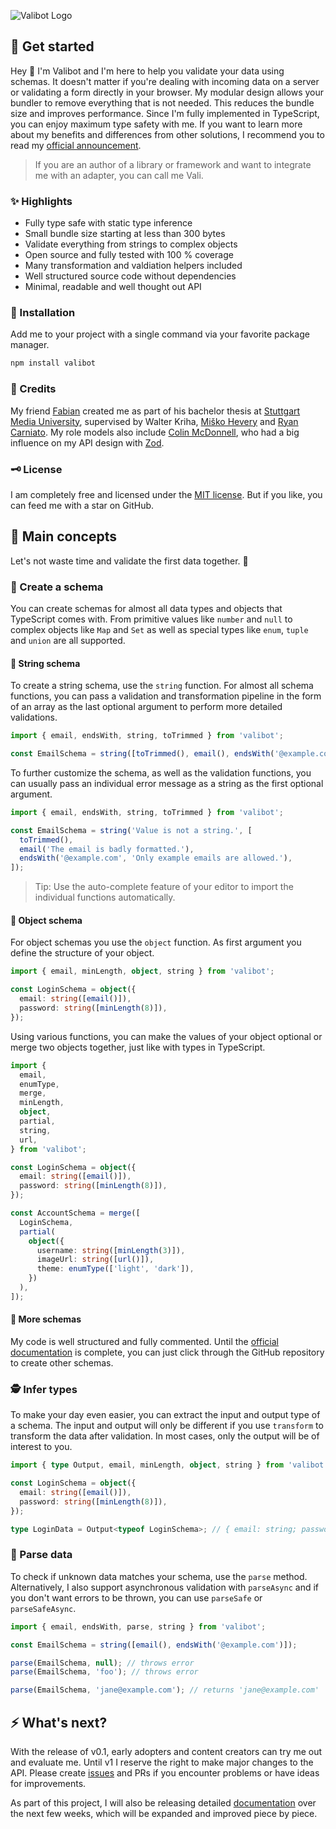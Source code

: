 ![Valibot Logo](https://github.com/fabian-hiller/valibot/blob/main/valibot.jpg?raw=true)

## 🏃 Get started

Hey 👋 I'm Valibot and I'm here to help you validate your data using schemas. It doesn't matter if you're dealing with incoming data on a server or validating a form directly in your browser. My modular design allows your bundler to remove everything that is not needed. This reduces the bundle size and improves performance. Since I'm fully implemented in TypeScript, you can enjoy maximum type safety with me. If you want to learn more about my benefits and differences from other solutions, I recommend you to read my [official announcement](https://www.builder.io/blog/introducing-valibot).

> If you are an author of a library or framework and want to integrate me with an adapter, you can call me Vali.

### ✨ Highlights

- Fully type safe with static type inference
- Small bundle size starting at less than 300 bytes
- Validate everything from strings to complex objects
- Open source and fully tested with 100 % coverage
- Many transformation and valdiation helpers included
- Well structured source code without dependencies
- Minimal, readable and well thought out API

### 🔩 Installation

Add me to your project with a single command via your favorite package manager.

```bash
npm install valibot
```

### 🙌 Credits

My friend [Fabian](https://github.com/fabian-hiller) created me as part of his bachelor thesis at [Stuttgart Media University](https://www.hdm-stuttgart.de/en/), supervised by Walter Kriha, [Miško Hevery](https://github.com/mhevery) and [Ryan Carniato](https://github.com/ryansolid). My role models also include [Colin McDonnell](https://github.com/colinhacks), who had a big influence on my API design with [Zod](https://github.com/colinhacks/zod).

### 🗝 License

I am completely free and licensed under the [MIT license](https://github.com/fabian-hiller/valibot/blob/main/LICENSE.md). But if you like, you can feed me with a star on GitHub.

## 🧱 Main concepts

Let's not waste time and validate the first data together. 🤖

### 🎨 Create a schema

You can create schemas for almost all data types and objects that TypeScript comes with. From primitive values like `number` and `null` to complex objects like `Map` and `Set` as well as special types like `enum`, `tuple` and `union` are all supported.

#### 📄 String schema

To create a string schema, use the `string` function. For almost all schema functions, you can pass a validation and transformation pipeline in the form of an array as the last optional argument to perform more detailed validations.

```ts
import { email, endsWith, string, toTrimmed } from 'valibot';

const EmailSchema = string([toTrimmed(), email(), endsWith('@example.com')]);
```

To further customize the schema, as well as the validation functions, you can usually pass an individual error message as a string as the first optional argument.

```ts
import { email, endsWith, string, toTrimmed } from 'valibot';

const EmailSchema = string('Value is not a string.', [
  toTrimmed(),
  email('The email is badly formatted.'),
  endsWith('@example.com', 'Only example emails are allowed.'),
]);
```

> Tip: Use the auto-complete feature of your editor to import the individual functions automatically.

#### 📂 Object schema

For object schemas you use the `object` function. As first argument you define the structure of your object.

```ts
import { email, minLength, object, string } from 'valibot';

const LoginSchema = object({
  email: string([email()]),
  password: string([minLength(8)]),
});
```

Using various functions, you can make the values of your object optional or merge two objects together, just like with types in TypeScript.

```ts
import {
  email,
  enumType,
  merge,
  minLength,
  object,
  partial,
  string,
  url,
} from 'valibot';

const LoginSchema = object({
  email: string([email()]),
  password: string([minLength(8)]),
});

const AccountSchema = merge([
  LoginSchema,
  partial(
    object({
      username: string([minLength(3)]),
      imageUrl: string([url()]),
      theme: enumType(['light', 'dark']),
    })
  ),
]);
```

#### 🧩 More schemas

My code is well structured and fully commented. Until the [official documentation](https://valibot.dev/) is complete, you can just click through the GitHub repository to create other schemas.

### 🕵️ Infer types

To make your day even easier, you can extract the input and output type of a schema. The input and output will only be different if you use `transform` to transform the data after validation. In most cases, only the output will be of interest to you.

```ts
import { type Output, email, minLength, object, string } from 'valibot';

const LoginSchema = object({
  email: string([email()]),
  password: string([minLength(8)]),
});

type LoginData = Output<typeof LoginSchema>; // { email: string; password: string }
```

### 🏁 Parse data

To check if unknown data matches your schema, use the `parse` method. Alternatively, I also support asynchronous validation with `parseAsync` and if you don't want errors to be thrown, you can use `parseSafe` or `parseSafeAsync`.

```ts
import { email, endsWith, parse, string } from 'valibot';

const EmailSchema = string([email(), endsWith('@example.com')]);

parse(EmailSchema, null); // throws error
parse(EmailSchema, 'foo'); // throws error

parse(EmailSchema, 'jane@example.com'); // returns 'jane@example.com'
```

## ⚡️ What's next?

With the release of v0.1, early adopters and content creators can try me out and evaluate me. Until v1 I reserve the right to make major changes to the API. Please create [issues](https://github.com/fabian-hiller/valibot/issues/new) and PRs if you encounter problems or have ideas for improvements.

As part of this project, I will also be releasing detailed [documentation](https://valibot.dev/) over the next few weeks, which will be expanded and improved piece by piece.
